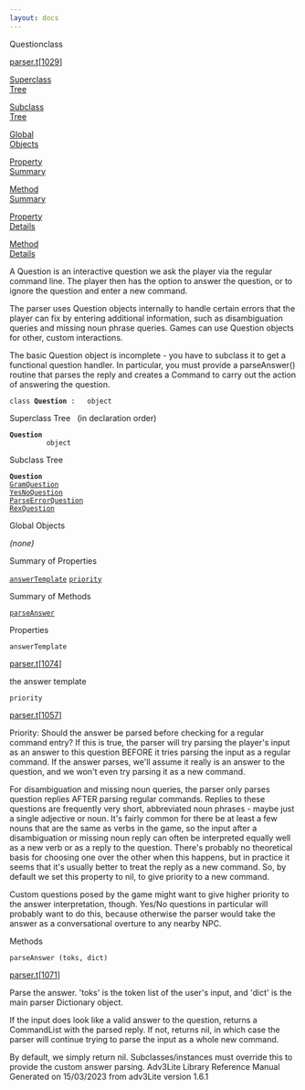 ```yaml
---
layout: docs
---
```

<span class="title">Question</span><span class="type">class</span>

[parser.t](../file/parser.t.html)\[[1029](../source/parser.t.html#1029)\]

[Superclass  
Tree](#_SuperClassTree_)

[Subclass  
Tree](#_SubClassTree_)

[Global  
Objects](#_ObjectSummary_)

[Property  
Summary](#_PropSummary_)

[Method  
Summary](#_MethodSummary_)

[Property  
Details](#_Properties_)

[Method  
Details](#_Methods_)



A Question is an interactive question we ask the player via the regular
command line. The player then has the option to answer the question, or
to ignore the question and enter a new command.

The parser uses Question objects internally to handle certain errors
that the player can fix by entering additional information, such as
disambiguation queries and missing noun phrase queries. Games can use
Question objects for other, custom interactions.

The basic Question object is incomplete - you have to subclass it to get
a functional question handler. In particular, you must provide a
parseAnswer() routine that parses the reply and creates a Command to
carry out the action of answering the question.

`class `**`Question`**` :   object`



<span id="_SuperClassTree_"></span>



<span class="hdln">Superclass Tree</span>   (in declaration order)



**`Question`**  
`         object`  
<span id="_SubClassTree_"></span>



<span class="hdln">Subclass Tree</span>  



**`Question`**  
[`GramQuestion`](../object/GramQuestion.html)  
[`YesNoQuestion`](../object/YesNoQuestion.html)  
[`ParseErrorQuestion`](../object/ParseErrorQuestion.html)  
[`RexQuestion`](../object/RexQuestion.html)  
<span id="_ObjectSummary_"></span>



<span class="hdln">Global Objects</span>  



*(none)* <span id="_PropSummary_"></span>



<span class="hdln">Summary of Properties</span>  



[`answerTemplate`](#answerTemplate) [`priority`](#priority)

<span id="_MethodSummary_"></span>



<span class="hdln">Summary of Methods</span>  



[`parseAnswer`](#parseAnswer)

<span id="_Properties_"></span>



<span class="hdln">Properties</span>  



<span id="answerTemplate"></span>

`answerTemplate`

[parser.t](../file/parser.t.html)\[[1074](../source/parser.t.html#1074)\]



the answer template



<span id="priority"></span>

`priority`

[parser.t](../file/parser.t.html)\[[1057](../source/parser.t.html#1057)\]



Priority: Should the answer be parsed before checking for a regular
command entry? If this is true, the parser will try parsing the player's
input as an answer to this question BEFORE it tries parsing the input as
a regular command. If the answer parses, we'll assume it really is an
answer to the question, and we won't even try parsing it as a new
command.

For disambiguation and missing noun queries, the parser only parses
question replies AFTER parsing regular commands. Replies to these
questions are frequently very short, abbreviated noun phrases - maybe
just a single adjective or noun. It's fairly common for there be at
least a few nouns that are the same as verbs in the game, so the input
after a disambiguation or missing noun reply can often be interpreted
equally well as a new verb or as a reply to the question. There's
probably no theoretical basis for choosing one over the other when this
happens, but in practice it seems that it's usually better to treat the
reply as a new command. So, by default we set this property to nil, to
give priority to a new command.

Custom questions posed by the game might want to give higher priority to
the answer interpretation, though. Yes/No questions in particular will
probably want to do this, because otherwise the parser would take the
answer as a conversational overture to any nearby NPC.



<span id="_Methods_"></span>



<span class="hdln">Methods</span>  



<span id="parseAnswer"></span>

`parseAnswer (toks, dict)`

[parser.t](../file/parser.t.html)\[[1071](../source/parser.t.html#1071)\]



Parse the answer. 'toks' is the token list of the user's input, and
'dict' is the main parser Dictionary object.

If the input does look like a valid answer to the question, returns a
CommandList with the parsed reply. If not, returns nil, in which case
the parser will continue trying to parse the input as a whole new
command.

By default, we simply return nil. Subclasses/instances must override
this to provide the custom answer parsing.
Adv3Lite Library Reference Manual  
Generated on 15/03/2023 from adv3Lite version 1.6.1


